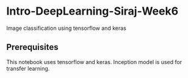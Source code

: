 # Intro-DeepLearning-Siraj-Week6
Image classification using tensorflow and keras

## Prerequisites
This notebook uses tensorflow and keras. Inception model is used for transfer learning.

